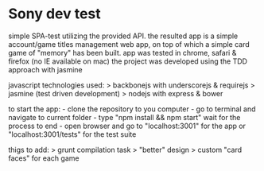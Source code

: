 Sony dev test
=============
simple SPA-test utilizing the provided API. the resulted app is a simple account/game titles management web app, on top of which a simple card game of "memory" has been built. app was tested in chrome, safari & firefox (no IE available on mac)
the project was developed using the TDD approach with jasmine

javascript technologies used:
	> backbonejs with underscorejs & requirejs
	> jasmine (test driven development)
	> nodejs with express & bower

to start the app:
	- clone the repository to you computer
	- go to terminal and navigate to current folder
	- type "npm install && npm start" wait for the process to end
	- open browser and go to "localhost:3001" for the app or "localhost:3001/tests" for the test suite


thigs to add:
	> grunt compilation task
	> "better" design
	> custom "card faces" for each game
